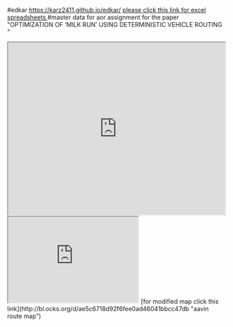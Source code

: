 #edkar
https://karz2411.github.io/edkar/
[please click this link for excel spreadsheets ](https://docs.google.com/spreadsheets/d/1QRJyOdjzVpE_7JYJ1rzAnNOPYMcFpWJ-gjwg01fa0gg/pubhtml "master data")
#master data for aor assignment for the paper "OPTIMIZATION OF ‘MILK RUN’ USING DETERMINISTIC VEHICLE ROUTING "
<iframe src="https://docs.google.com/spreadsheets/d/1enYc10ygbOka5nVNNseX4YDInbS07qVhy0uLose6JGw/pubhtml?widget=true&amp;headers=false" width="100%" height="400"></iframe>
<iframe src="https://karz2411.github.io/karzleafmap/" width="60%" height="200"></iframe> 
[for modified map click this link](http://bl.ocks.org/d/ae5c6718d92f6fee0ad46041bbcc47db "aavin route map")
